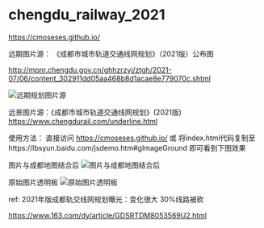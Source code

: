 # chengdu_railway_2021

https://cmoseses.github.io/

远期图片源： 《成都市城市轨道交通线网规划》（2021版）公布图

http://mpnr.chengdu.gov.cn/ghhzrzyj/ztgh/2021-07/06/content_302911dd05aa468b8d1acae8e779070c.shtml

![远期规划图片源](http://mpnr.chengdu.gov.cn/ghhzrzyj/ztgh/2021-07/06/302911dd05aa468b8d1acae8e779070c/images/78801ec615ee48fa8399263ef7b3c0a5.jpg?raw=true)

远景图片源：《成都市城市轨道交通线网规划》(2021版)
https://www.chengdurail.com/underline.html

使用方法：
直接访问 https://cmoseses.github.io/
或
将index.html代码复制至https://lbsyun.baidu.com/jsdemo.htm#gImageGround
即可看到下图效果

图片与成都地图结合后
![图片与成都地图结合后](https://github.com/cmoseses/chengdu_railway_2021/blob/main/Chengdu_railway_2021_after_merge.png?raw=true)

原始图片透明板
![原始图片透明板](https://github.com/cmoseses/chengdu_railway_2021/blob/main/chengdu_railway_2021.png?raw=true)


ref: 2021年版成都轨交线网规划曝光：变化很大 30%线路被砍

https://www.163.com/dy/article/GDSRTDM8053569U2.html
